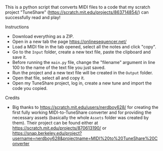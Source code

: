 This is a python script that converts MIDI files to a code that my scratch project "TuneShare" (https://scratch.mit.edu/projects/863714854/) can successfully read and play!

Instructions
- Download everything as a ZIP.
- Open in a new tab the page https://onlinesequencer.net/
- Load a MIDI file in the tab opened, select all the notes and click "copy".
- Go to the `Input` folder, create a new text file, paste the clipboard and save it.
- Before running the `main.py` file, change the "filename" argument in line 100 to the name of the text file you just saved.
- Run the project and a new text file will be created in the `Output` folder.
- Open that file, select all and copy it.
- Open my TuneShare project, log in, create a new tune and import the code you copied.

Credits
- Big thanks to https://scratch.mit.edu/users/nerdboy628/ for creating the first fully working MIDI-to-TuneShare converter and for providing the necessary assets (basically the whole `Assets` folder was created by them). Their project can be found either at https://scratch.mit.edu/projects/870613190/ or https://snap.berkeley.edu/project?username=nerdboy628&projectname=MIDI%20to%20TuneShare%20Converter
